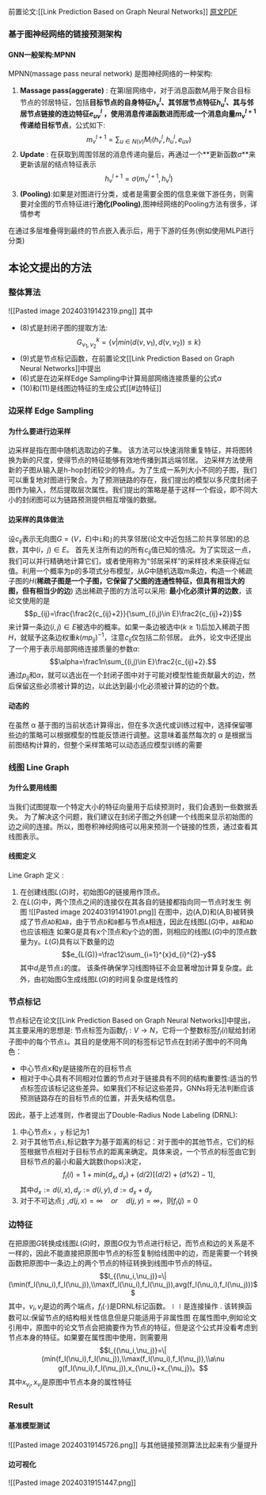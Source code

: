 前置论文:[[Link Prediction Based on Graph Neural Networks]]
[原文PDF]([ieeexplore.ieee.org/ielx7/6287639/10005208/10144318.pdf](https://ieeexplore.ieee.org/ielx7/6287639/10005208/10144318.pdf))
### 基于图神经网络的链接预测架构
#### GNN一般架构:MPNN
MPNN(massage pass neural network) 是图神经网络的一种架构:
1. **Massage pass(aggerate)** : 在第l层网络中，对于消息函数$M_{l}$用于聚合目标节点的邻居特征，包括**目标节点的自身特征$h_{v}^l$、其邻居节点特征$h_{u}^l$、其与邻居节点链接的连边特征$e_{uv}^l$ ，使用消息传递函数进而形成一个消息向量$m_v^{l+1}$传递给目标节点**，公式如下:$$m_{v}^{l+1}=\sum_{u \in N(v)}M_{l}(h_{v}^l,h_{u}^l,e_{uv})$$
2. **Update** : 在获取到周围邻居的消息传递向量后，再通过一个**更新函数$\sigma$**来更新该层的结点特征表示$$h_{v}^{l+1}=\sigma (m_{v}^{l+1},h_{v}^l)$$
3. **(Pooling)**:如果是对图进行分类，或者是需要全图的信息来做下游任务，则需要对全图的节点特征进行**池化(Pooling)**,图神经网络的Pooling方法有很多，详情参考

在通过多层堆叠得到最终的节点嵌入表示后，用于下游的任务(例如使用MLP进行分类)

## 本论文提出的方法
### 整体算法
![[Pasted image 20240319142319.png]]
其中
- (8)式是封闭子图的提取方法:$$G_{\nu_1,\nu_2}^k=\{\nu|min(d(\nu,\nu_1),d(\nu,\nu_2))\leq k\}$$
- (9)式是节点标记函数，在前置论文[[Link Prediction Based on Graph Neural Networks]]中提出
- (6)式是在边采样Edge Sampling中计算局部网络连接质量的公式$\alpha$
- (10)和(11)是线图边特征的生成公式[[#边特征]]
### 边采样 Edge Sampling
#### 为什么要进行边采样
边采样是指在图中随机选取边的子集。
该方法可以快速消除重复特征，并将图转换为新的尺度，使得节点的特征能够有效地传播到其远端邻居。
边采样方法使用新的子图从输入是h-hop封闭较少的特点。为了生成一系列大小不同的子图，我们可以重复地对图进行聚合。为了预测链路的存在，我们提出的模型以多尺度封闭子图作为输入，然后提取层次属性。我们提出的策略是基于这样一个假设，即不同大小的封闭图可以为链路预测提供相互增强的数据。
#### 边采样的具体做法

设$c_{ij}$表示无向图$G=(V，E)$中`i`和`j`的共享邻居(论文中近包括二阶共享邻居)的总数，其中$(i，j)∈E$。
首先关注所有边的所有$c_{ij}$值已知的情况。为了实现这一点，我们可以并行精确地计算它们，或者使用称为“邻居采样”的采样技术来获得近似值。利用一个概率为p的多项式分布模型，从$G$中随机选取m条边，构造一个稀疏子图的$H$(**稀疏子图是一个子图，它保留了父图的连通性特征，但具有相当大的图，但有相当少的边**)
选出稀疏子图的方法可以采用: **最小化必须计算的边数**，该论文使用的是$$p_{ij}=\frac{\frac2{c_{ij}+2}}{\sum_{(i,j)\in E}\frac2{c_{ij}+2}}$$来计算一条边$(i,j)\in E$被选中的概率。如果一条边被选中($k \geq 1$)后加入稀疏子图$H$，就赋予这条边权重$k(mp_{ij})^{-1}$，注意$c_{ij}$仅包括二阶邻居。
此外，论文中还提出了一个用于表示局部网络连接质量的参数$\alpha$:$$\alpha=\frac1n\sum_{(i,j)\in E}\frac2{c_{ij}+2}.$$
通过$p_{ij}$和$\alpha$，就可以选出在一个封闭子图中对于可能对模型性能贡献最大的边，然后保留这些必须被计算的边，以此达到最小化必须被计算的边的个数。

#### 动态的
在虽然 α 基于图的当前状态计算得出，但在多次迭代或训练过程中，选择保留哪些边的策略可以根据模型的性能反馈进行调整。这意味着虽然每次的 α 是根据当前图结构计算的，但整个采样策略可以动态适应模型训练的需要
### 线图 Line Graph
#### 为什么要用线图
当我们试图提取一个特定大小的特征向量用于后续预测时，我们会遇到一些数据丢失。
为了解决这个问题，我们建议在封闭子图之外创建一个线图来显示初始图的边之间的连接。所以，图卷积神经网络可以用来预测一个链接的性质，通过查看其线图表示。
#### 线图定义
Line Graph 定义 :
1. 在创建线图$L(G)$时，初始图G的链接用作顶点。
2. 在$L(G)$中，两个顶点之间的连接仅在其各自的链接都指向同一节点时发生
例图
![[Pasted image 20240319141901.png]]
在图中，边(A,D)和(A,B)被转换成了节点`AD`和`AB`，由于节点`D`和`B`都与节点`A`相连，因此在线图$L(G)$中，`AB`和`AD`也应该相连
如果G是具有x个顶点和y个边的图，则相应的线图$L(G)$中的顶点数量为y。$L(G)$具有以下数量的边$$e_{L(G)}=\frac12\sum_{i=1}^{x}d_{i}^{2}-y$$
其中$d_i$是节点`i`的度。
该条件确保学习线图特征不会显著增加计算复杂度。此外，由初始图G生成线图$L(G)$的时间复杂度是线性的

### 节点标记
节点标记在论文[[Link Prediction Based on Graph Neural Networks]]中提出，其主要采用的思想是:
节点标签为函数$f_{l}:V→ N$，它将一个整数标签$f_{l}(i)$赋给封闭子图中的每个节点`i`。其目的是使用不同的标签标记节点在封闭子图中的不同角色：
- 中心节点x和y是链接所在的目标节点
- 相对于中心具有不同相对位置的节点对于链接具有不同的结构重要性:适当的节点标签应该标记这些差异。如果我们不标记这些差异，GNNs将无法判断应该预测链路存在的目标节点的位置，并丢失结构信息。

因此，基于上述准则，作者提出了Double-Radius Node Labeling (DRNL):
1. 中心节点`x` ，`y` 标记为1
2. 对于其他节点`i`,标记数字为基于距离的标记：对于图中的其他节点，它们的标签根据节点相对于目标节点的距离来确定。具体来说，一个节点的标签由它到目标节点的最小和最大跳数(hops)决定，$$f_l(i)=1+min(d_x,d_y)+(d/2)[(d/2)+(d\%2)-1],$$其中$d_x:=d(i,x),d_y:=d(i,y),d:=d_x+d_y$
3. 对于不可达点`j` ,$d(j, x) = ∞ \quad or \quad d(j, y) = ∞$，则$f_{l}(j)=0$

### 边特征
在把原图$G$转换成线图$L(G)$时，原图$G$仅为节点进行标记，而节点和边的关系是不一样的，因此不能直接把原图中节点的标签复制给线图中的边，而是需要一个转换函数把原图中一条边上的两个节点的特征转换到线图中节点的特征。$$l_{(\nu_i,\nu_j)}=\|(\min(f_l(\nu_i),f_l(\nu_j)),\\max(f_l(\nu_i),f_l(\nu_j)),avg(f_l(\nu_i),f_l(\nu_j)))$$
其中，$v_{i},v_{j}$是边的两个端点，$f_{l}(\cdot)$是DRNL标记函数。$\mid\mid$是连接操作 . 该转换函数可以:保留节点的结构相关性信息但是只能适用于非属性图
在属性图中,例如论文引用中，原图中的论文节点会把摘要作为节点的特征，但是这个公式并没看考虑到节点本身的特征。如果要在属性图中使用，则需要用$$l_{(\nu_i,\nu_j)}=\|(min(f_l(\nu_i),f_l(\nu_j)),\\max(f_l(\nu_i),f_l(\nu_j)),\\a\nu g(f_l(\nu_i),f_l(\nu_j)),x_{\nu_i}+x_{\nu_j})。$$ 其中$x_{v_{i}},x_{v_{j}}$是原图中节点本身的属性特征

### Result
#### 基准模型测试

![[Pasted image 20240319145726.png]]
与其他链接预测算法比起来有少量提升
#### 边可视化

![[Pasted image 20240319151447.png]]